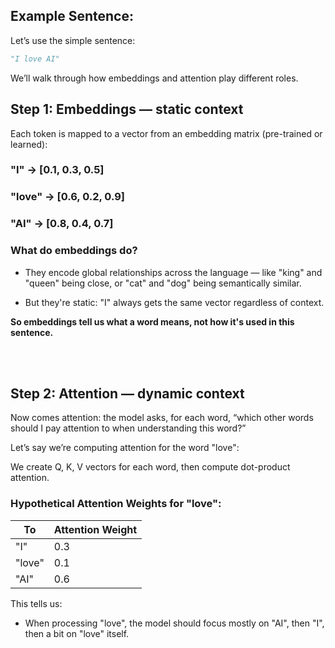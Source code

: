 
## Example Sentence:
Let’s use the simple sentence:

```python
"I love AI"
```


We’ll walk through how embeddings and attention play different roles.



## Step 1: Embeddings — static context

Each token is mapped to a vector from an embedding matrix (pre-trained or learned):


### "I"     → [0.1, 0.3, 0.5]
### "love"  → [0.6, 0.2, 0.9]
### "AI"    → [0.8, 0.4, 0.7]


### What do embeddings do?

 - They encode global relationships across the language — like "king" and "queen" being close, or "cat" and "dog" being semantically similar.

 - But they're static: "I" always gets the same vector regardless of context.

**So embeddings tell us what a word means, not how it's used in this sentence.**


<br><br>


## Step 2: Attention — dynamic context

Now comes attention: the model asks, for each word,
    “which other words should I pay attention to when understanding this word?”

Let’s say we’re computing attention for the word "love":

We create Q, K, V vectors for each word, then compute dot-product attention.



### Hypothetical Attention Weights for "love":
| To     | Attention Weight |
| ------ | ---------------- |
| "I"    | 0.3              |
| "love" | 0.1              |
| "AI"   | 0.6              |

This tells us:

 - When processing "love", the model should focus mostly on "AI", then "I", then a bit on "love" itself.

